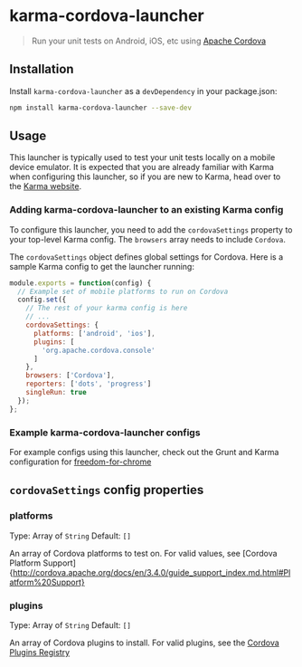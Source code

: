 karma-cordova-launcher
======================

> Run your unit tests on Android, iOS, etc using [Apache Cordova](https://cordova.apache.org/)

## Installation

Install `karma-cordova-launcher` as a `devDependency` in your package.json:

```bash
npm install karma-cordova-launcher --save-dev
```

## Usage

This launcher is typically used to test your unit tests locally on a mobile device emulator.
It is expected that you are already familiar with Karma when configuring this launcher, so if you are new to Karma, head over to the [Karma website](http://karma-runner.github.io/).

### Adding karma-cordova-launcher to an existing Karma config

To configure this launcher, you need to add the `cordovaSettings` property to your top-level Karma config.
The `browsers` array needs to include `Cordova`.

The `cordovaSettings` object defines global settings for Cordova.
Here is a sample Karma config to get the launcher running:

```js
module.exports = function(config) {
  // Example set of mobile platforms to run on Cordova
  config.set({
    // The rest of your karma config is here
    // ...
    cordovaSettings: {
      platforms: ['android', 'ios'],
      plugins: [
        'org.apache.cordova.console'
      ]
    },
    browsers: ['Cordova'],
    reporters: ['dots', 'progress']
    singleRun: true
  });
};
```

### Example karma-cordova-launcher configs

For example configs using this launcher, check out the Grunt and Karma configuration for
[freedom-for-chrome](https://github.com/freedomjs/freedom-for-chrome)

## `cordovaSettings` config properties

### platforms 
Type: Array of `String`
Default: `[]`

An array of Cordova platforms to test on. For valid values, see
[Cordova Platform Support]{http://cordova.apache.org/docs/en/3.4.0/guide_support_index.md.html#Platform%20Support}

### plugins
Type: Array of `String`
Default: `[]`

An array of Cordova plugins to install. For valid plugins, see the
[Cordova Plugins Registry](http://plugins.cordova.io/#/)
